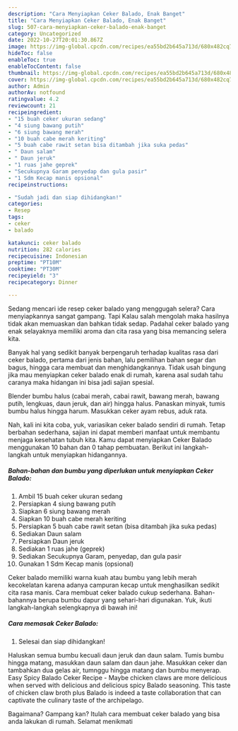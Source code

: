 ```yaml
---
description: "Cara Menyiapkan Ceker Balado, Enak Banget"
title: "Cara Menyiapkan Ceker Balado, Enak Banget"
slug: 507-cara-menyiapkan-ceker-balado-enak-banget
category: Uncategorized
date: 2022-10-27T20:01:30.867Z
image: https://img-global.cpcdn.com/recipes/ea55bd2b645a713d/680x482cq70/ceker-balado-foto-resep-utama.jpg
hideToc: false
enableToc: true
enableTocContent: false
thumbnail: https://img-global.cpcdn.com/recipes/ea55bd2b645a713d/680x482cq70/ceker-balado-foto-resep-utama.jpg
cover: https://img-global.cpcdn.com/recipes/ea55bd2b645a713d/680x482cq70/ceker-balado-foto-resep-utama.jpg
author: Admin
authorAv: notfound
ratingvalue: 4.2
reviewcount: 21
recipeingredient:
- "15 buah ceker ukuran sedang"
- "4 siung bawang putih"
- "6 siung bawang merah"
- "10 buah cabe merah keriting"
- "5 buah cabe rawit setan bisa ditambah jika suka pedas"
- " Daun salam"
- " Daun jeruk"
- "1 ruas jahe geprek"
- "Secukupnya Garam penyedap dan gula pasir"
- "1 Sdm Kecap manis opsional"
recipeinstructions:

- "Sudah jadi dan siap dihidangkan!"
categories:
- Resep
tags:
- ceker
- balado

katakunci: ceker balado 
nutrition: 282 calories
recipecuisine: Indonesian
preptime: "PT10M"
cooktime: "PT30M"
recipeyield: "3"
recipecategory: Dinner

---
```



Sedang mencari ide resep ceker balado yang menggugah selera? Cara menyiapkannya sangat gampang. Tapi Kalau salah mengolah maka hasilnya tidak akan memuaskan dan bahkan tidak sedap. Padahal ceker balado yang enak selayaknya memiliki aroma dan cita rasa yang bisa memancing selera kita.


Banyak hal yang sedikit banyak berpengaruh terhadap kualitas rasa dari ceker balado, pertama dari jenis bahan, lalu pemilihan bahan segar dan bagus, hingga cara membuat dan menghidangkannya. Tidak usah bingung jika mau menyiapkan ceker balado enak di rumah, karena asal sudah tahu caranya maka hidangan ini bisa jadi sajian spesial.

Blender bumbu halus (cabai merah, cabai rawit, bawang merah, bawang putih, lengkuas, daun jeruk, dan air) hingga halus. Panaskan minyak, tumis bumbu halus hingga harum. Masukkan ceker ayam rebus, aduk rata.


Nah, kali ini kita coba, yuk, variasikan ceker balado sendiri di rumah. Tetap berbahan sederhana, sajian ini dapat memberi manfaat untuk membantu menjaga kesehatan tubuh kita. Kamu dapat menyiapkan Ceker Balado menggunakan 10 bahan dan 0 tahap pembuatan. Berikut ini langkah-langkah untuk menyiapkan hidangannya.

<!--inarticleads1-->

##### Bahan-bahan dan bumbu yang diperlukan untuk menyiapkan Ceker Balado:

1. Ambil 15 buah ceker ukuran sedang
1. Persiapkan 4 siung bawang putih
1. Siapkan 6 siung bawang merah
1. Siapkan 10 buah cabe merah keriting
1. Persiapkan 5 buah cabe rawit setan (bisa ditambah jika suka pedas)
1. Sediakan  Daun salam
1. Persiapkan  Daun jeruk
1. Sediakan 1 ruas jahe (geprek)
1. Sediakan Secukupnya Garam, penyedap, dan gula pasir
1. Gunakan 1 Sdm Kecap manis (opsional)


Ceker balado memiliki warna kuah atau bumbu yang lebih merah kecokelatan karena adanya campuran kecap untuk menghasilkan sedikit cita rasa manis. Cara membuat ceker balado cukup sederhana. Bahan-bahannya berupa bumbu dapur yang sehari-hari digunakan. Yuk, ikuti langkah-langkah selengkapnya di bawah ini! 

<!--inarticleads2-->

##### Cara memasak Ceker Balado:


1. Selesai dan siap dihidangkan!

Haluskan semua bumbu kecuali daun jeruk dan daun salam. Tumis bumbu hingga matang, masukkan daun salam dan daun jahe. Masukkan ceker dan tambahkan dua gelas air, tumnggu hingga matang dan bumbu menyerap. Easy Spicy Balado Ceker Recipe - Maybe chicken claws are more delicious when served with delicious and delicious spicy Balado seasoning. This taste of chicken claw broth plus Balado is indeed a taste collaboration that can captivate the culinary taste of the archipelago. 

Bagaimana? Gampang kan? Itulah cara membuat ceker balado yang bisa anda lakukan di rumah. Selamat menikmati
